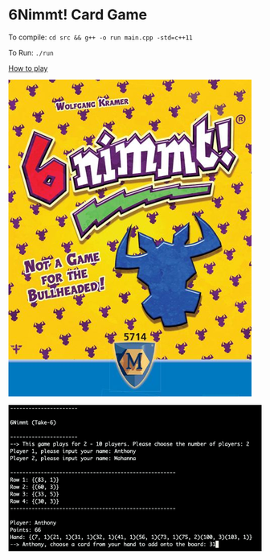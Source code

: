 # 6Nimmt! Card Game

To compile: 
`cd src && g++ -o run main.cpp -std=c++11`

To Run: 
`./run`

[How to play](https://en.boardgamearena.com/gamepanel?game=sechsnimmt)

![game](imgs/game.jpg)

![terminal](imgs/terminal.png)

